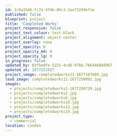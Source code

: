 ```yaml
---
id: 1c9a3546-fc7a-4f4b-89c3-2aef3204ef1e
published: false
blueprint: project
title: 'Completed Works'
project_responsive: false
project_text_colour: text-black
project_alignment: object-center
project_overlay: none
project_opacity: 0
project_opacity_md: 0
project_opacity_lg: 0
in_progress: false
updated_by: 03fbe0fe-5221-4cd6-97bb-76644688d967
updated_at: 1677251027
project_image: completedworks11-1677167609.jpg
lead_image: completedworks11-1677250091.jpg
images:
  - projects/completedworks1-1677250739.jpg
  - projects/completedworks2.jpg
  - projects/completedworks6.jpg
  - projects/completedworks10.jpg
  - projects/completedworks12.jpg
  - projects/completedworks19.jpg
project_type:
  - commercial
location: London
---
```

